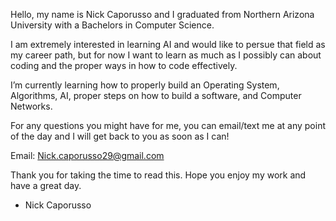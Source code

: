 Hello, my name is Nick Caporusso and I graduated from Northern Arizona University with a Bachelors in Computer Science.

I am extremely interested in learning AI and would like to persue that field as my career path, but 
for now I want to learn as much as I possibly can about coding and the proper ways in how to code effectively.

I’m currently learning how to properly build an Operating System, Algorithms, AI, proper steps on how to build a software, and Computer Networks.

For any questions you might have for me, you can email/text me at any point of the day and I will get back to you as soon as I can!

Email: Nick.caporusso29@gmail.com

Thank you for taking the time to read this. Hope you enjoy my work and have a great day.
- Nick Caporusso
